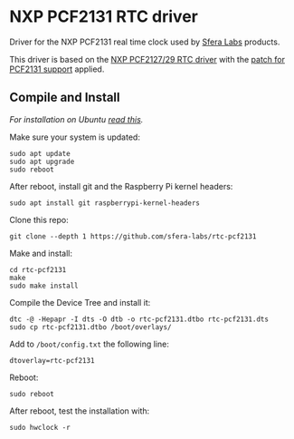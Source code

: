 # NXP PCF2131 RTC driver

Driver for the NXP PCF2131 real time clock used by [Sfera Labs](https://www.sferalabs.cc/) products.

This driver is based on the [NXP PCF2127/29 RTC driver](https://github.com/raspberrypi/linux/blob/rpi-5.17.y/drivers/rtc/rtc-pcf2127.c) with the [patch for PCF2131 support](https://lore.kernel.org/lkml/20220211205029.3940756-1-hugo@hugovil.com/T/) applied.

## Compile and Install

*For installation on Ubuntu [read this](https://github.com/sfera-labs/knowledge-base/blob/main/raspberrypi/kernel-modules-ubuntu.md).*

Make sure your system is updated:

    sudo apt update
    sudo apt upgrade
    sudo reboot
    
After reboot, install git and the Raspberry Pi kernel headers:

    sudo apt install git raspberrypi-kernel-headers

Clone this repo:

    git clone --depth 1 https://github.com/sfera-labs/rtc-pcf2131

Make and install:

    cd rtc-pcf2131
    make
    sudo make install
    
Compile the Device Tree and install it:

    dtc -@ -Hepapr -I dts -O dtb -o rtc-pcf2131.dtbo rtc-pcf2131.dts
    sudo cp rtc-pcf2131.dtbo /boot/overlays/

Add to `/boot/config.txt` the following line:

    dtoverlay=rtc-pcf2131

Reboot:

    sudo reboot

After reboot, test the installation with:

    sudo hwclock -r
